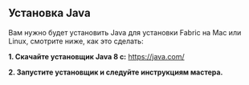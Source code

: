 ## Установка Java ##
Вам нужно будет установить Java для установки Fabric на Mac или Linux, смотрите ниже, как это сделать:

**1. Скачайте установщик Java 8 с:** https://java.com/

**2. Запустите установщик и следуйте инструкциям мастера.**

